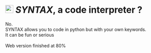 <h1><img width="25" alt="Logo" src="https://user-images.githubusercontent.com/65538436/170701524-87d8efef-7897-4f7c-af42-cc5ca70a0fa5.png"> <i>SYNTAX</i>, a code interpreter ?  </h1>

No. <br>
SYNTAX allows you to code in python but with your own keywords.<br>
It can be fun or serious<br>
<br>
Web version finished at 80%
